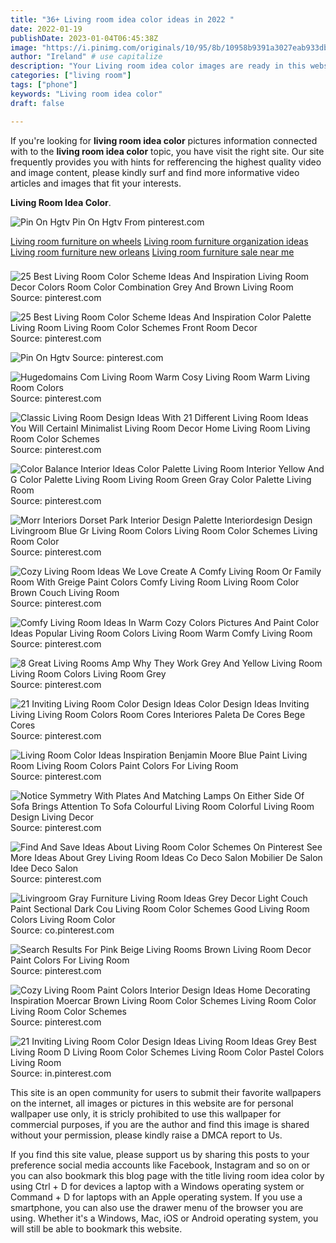```yaml
---
title: "36+ Living room idea color ideas in 2022 "
date: 2022-01-19
publishDate: 2023-01-04T06:45:38Z
image: "https://i.pinimg.com/originals/10/95/8b/10958b9391a3027eab933dbe1370562e.jpg"
author: "Ireland" # use capitalize
description: "Your Living room idea color images are ready in this website. Living room idea color are a topic that is being searched for and liked by netizens now. You can Download the Living room idea color files here. Download all royalty-free photos and vectors."
categories: ["living room"]
tags: ["phone"]
keywords: "Living room idea color"
draft: false

---
```


If you're looking for **living room idea color** pictures information connected with to the **living room idea color** topic, you have visit the right  site.  Our site frequently  provides you with  hints  for refferencing  the highest  quality video and image  content, please kindly surf and find more informative video articles and images  that fit your interests.

**Living Room Idea Color**. 

![Pin On Hgtv](https://i.pinimg.com/564x/b4/bf/17/b4bf1751961c1bb19bbba0086b1dc401.jpg "Pin On Hgtv")
Pin On Hgtv From pinterest.com

[Living room furniture on wheels](/living-room-furniture-on-wheels/)
[Living room furniture organization ideas](/living-room-furniture-organization-ideas/)
[Living room furniture new orleans](/living-room-furniture-new-orleans/)
[Living room furniture sale near me](/living-room-furniture-sale-near-me/)



### 

 


![25 Best Living Room Color Scheme Ideas And Inspiration Living Room Decor Colors Room Color Combination Grey And Brown Living Room](https://i.pinimg.com/564x/80/67/a9/8067a9733c644d4502b1b40b1d2a4f47.jpg "25 Best Living Room Color Scheme Ideas And Inspiration Living Room Decor Colors Room Color Combination Grey And Brown Living Room")
Source: pinterest.com

 

![25 Best Living Room Color Scheme Ideas And Inspiration Color Palette Living Room Living Room Color Schemes Front Room Decor](https://i.pinimg.com/736x/6d/9e/42/6d9e42954a1280886c91163e361a3a5c.jpg "25 Best Living Room Color Scheme Ideas And Inspiration Color Palette Living Room Living Room Color Schemes Front Room Decor")
Source: pinterest.com

 

![Pin On Hgtv](https://i.pinimg.com/564x/b4/bf/17/b4bf1751961c1bb19bbba0086b1dc401.jpg "Pin On Hgtv")
Source: pinterest.com

 

![Hugedomains Com Living Room Warm Cosy Living Room Warm Living Room Colors](https://i.pinimg.com/736x/d5/f1/d5/d5f1d5a3e470c6dd5018f0ad7bf582a1.jpg "Hugedomains Com Living Room Warm Cosy Living Room Warm Living Room Colors")
Source: pinterest.com

 

![Classic Living Room Design Ideas With 21 Different Living Room Ideas You Will Certainl Minimalist Living Room Decor Home Living Room Living Room Color Schemes](https://i.pinimg.com/736x/37/0d/8f/370d8f2b0b1cf20f2527941d0bbda445.jpg "Classic Living Room Design Ideas With 21 Different Living Room Ideas You Will Certainl Minimalist Living Room Decor Home Living Room Living Room Color Schemes")
Source: pinterest.com

 

![Color Balance Interior Ideas Color Palette Living Room Interior Yellow And G Color Palette Living Room Living Room Green Gray Color Palette Living Room](https://i.pinimg.com/564x/b2/1d/43/b21d431bc3d5f0364f40e44dc648a0bd.jpg "Color Balance Interior Ideas Color Palette Living Room Interior Yellow And G Color Palette Living Room Living Room Green Gray Color Palette Living Room")
Source: pinterest.com

 

![Morr Interiors Dorset Park Interior Design Palette Interiordesign Design Livingroom Blue Gr Living Room Colors Living Room Color Schemes Living Room Color](https://i.pinimg.com/474x/0b/6e/08/0b6e08411e503062e9167c826e5e1517.jpg "Morr Interiors Dorset Park Interior Design Palette Interiordesign Design Livingroom Blue Gr Living Room Colors Living Room Color Schemes Living Room Color")
Source: pinterest.com

 

![Cozy Living Room Ideas We Love Create A Comfy Living Room Or Family Room With Greige Paint Colors Comfy Living Room Living Room Color Brown Couch Living Room](https://i.pinimg.com/564x/c8/2f/7d/c82f7dc102b7b8ccbbdb85aa4b23857f.jpg "Cozy Living Room Ideas We Love Create A Comfy Living Room Or Family Room With Greige Paint Colors Comfy Living Room Living Room Color Brown Couch Living Room")
Source: pinterest.com

 

![Comfy Living Room Ideas In Warm Cozy Colors Pictures And Paint Color Ideas Popular Living Room Colors Living Room Warm Comfy Living Room](https://i.pinimg.com/564x/28/70/d4/2870d4525018fd958acfb157f9ef5914.jpg "Comfy Living Room Ideas In Warm Cozy Colors Pictures And Paint Color Ideas Popular Living Room Colors Living Room Warm Comfy Living Room")
Source: pinterest.com

 

![8 Great Living Rooms Amp Why They Work Grey And Yellow Living Room Living Room Colors Living Room Grey](https://i.pinimg.com/originals/22/ec/f9/22ecf91eef57610bfeb195481255def0.jpg "8 Great Living Rooms Amp Why They Work Grey And Yellow Living Room Living Room Colors Living Room Grey")
Source: pinterest.com

 

![21 Inviting Living Room Color Design Ideas Color Design Ideas Inviting Living Living Room Colors Room Cores Interiores Paleta De Cores Bege Cores](https://i.pinimg.com/originals/6a/7e/3c/6a7e3c8a869f70f4e2e848fc4604bc5a.png "21 Inviting Living Room Color Design Ideas Color Design Ideas Inviting Living Living Room Colors Room Cores Interiores Paleta De Cores Bege Cores")
Source: pinterest.com

 

![Living Room Color Ideas Inspiration Benjamin Moore Blue Paint Living Room Living Room Colors Paint Colors For Living Room](https://i.pinimg.com/736x/52/37/ed/5237ed3d32865a957e310d6646ac6d22.jpg "Living Room Color Ideas Inspiration Benjamin Moore Blue Paint Living Room Living Room Colors Paint Colors For Living Room")
Source: pinterest.com

 

![Notice Symmetry With Plates And Matching Lamps On Either Side Of Sofa Brings Attention To Sofa Colourful Living Room Colorful Living Room Design Living Decor](https://i.pinimg.com/originals/3b/b8/f9/3bb8f9c3f10e30dc5f740f1914331c87.jpg "Notice Symmetry With Plates And Matching Lamps On Either Side Of Sofa Brings Attention To Sofa Colourful Living Room Colorful Living Room Design Living Decor")
Source: pinterest.com

 

![Find And Save Ideas About Living Room Color Schemes On Pinterest See More Ideas About Grey Living Room Ideas Co Deco Salon Mobilier De Salon Idee Deco Salon](https://i.pinimg.com/564x/f7/53/6e/f7536e3261d1a1a748cf3f38a26688eb.jpg "Find And Save Ideas About Living Room Color Schemes On Pinterest See More Ideas About Grey Living Room Ideas Co Deco Salon Mobilier De Salon Idee Deco Salon")
Source: pinterest.com

 

![Livingroom Gray Furniture Living Room Ideas Grey Decor Light Couch Paint Sectional Dark Cou Living Room Color Schemes Good Living Room Colors Living Room Color](https://i.pinimg.com/originals/f3/c0/a3/f3c0a33b47d46fedd448e848eb75ac3d.jpg "Livingroom Gray Furniture Living Room Ideas Grey Decor Light Couch Paint Sectional Dark Cou Living Room Color Schemes Good Living Room Colors Living Room Color")
Source: co.pinterest.com

 

![Search Results For Pink Beige Living Rooms Brown Living Room Decor Paint Colors For Living Room](https://i.pinimg.com/originals/32/c2/7a/32c27a6fd5137447ad9ddef0fe3ea17e.jpg "Search Results For Pink Beige Living Rooms Brown Living Room Decor Paint Colors For Living Room")
Source: pinterest.com

 

![Cozy Living Room Paint Colors Interior Design Ideas Home Decorating Inspiration Moercar Brown Living Room Color Schemes Living Room Color Living Room Color Schemes](https://i.pinimg.com/736x/0b/b1/30/0bb1308bb15e51d5efffe11e8a7d5d43.jpg "Cozy Living Room Paint Colors Interior Design Ideas Home Decorating Inspiration Moercar Brown Living Room Color Schemes Living Room Color Living Room Color Schemes")
Source: pinterest.com

 

![21 Inviting Living Room Color Design Ideas Living Room Ideas Grey Best Living Room D Living Room Color Schemes Living Room Color Pastel Colors Living Room](https://i.pinimg.com/originals/10/95/8b/10958b9391a3027eab933dbe1370562e.jpg "21 Inviting Living Room Color Design Ideas Living Room Ideas Grey Best Living Room D Living Room Color Schemes Living Room Color Pastel Colors Living Room")
Source: in.pinterest.com

 

This site is an open community for users to submit their favorite wallpapers on the internet, all images or pictures in this website are for personal wallpaper use only, it is stricly prohibited to use this wallpaper for commercial purposes, if you are the author and find this image is shared without your permission, please kindly raise a DMCA report to Us.

If you find this site value, please support us by sharing this posts to your preference social media accounts like Facebook, Instagram and so on or you can also bookmark this blog page with the title living room idea color by using Ctrl + D for devices a laptop with a Windows operating system or Command + D for laptops with an Apple operating system. If you use a smartphone, you can also use the drawer menu of the browser you are using. Whether it's a Windows, Mac, iOS or Android operating system, you will still be able to bookmark this website.
